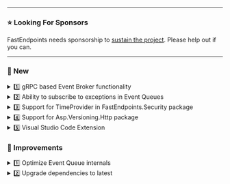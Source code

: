 ﻿
---

### ⭐ Looking For Sponsors
FastEndpoints needs sponsorship to [sustain the project](https://github.com/FastEndpoints/FastEndpoints/issues/449). Please help out if you can.

---

### 📢 New

<details><summary>1️⃣ gRPC based Event Broker functionality</summary>

Please see the documentation [here](https://fast-endpoints.com/docs/remote-procedure-calls#event-broker-mode) for details.

</details>

<details><summary>2️⃣ Ability to subscribe to exceptions in Event Queues</summary>

Please see the documentation [here](https://fast-endpoints.com/docs/remote-procedure-calls#event-queue-error-notifications) for details.

</details>

<details><summary>3️⃣ Support for TimeProvider in FastEndpoints.Security package</summary>

You can now register your own [TimeProvider](https://learn.microsoft.com/en-us/dotnet/api/system.timeprovider) implementation in the IOC container and the `FastEndpoints.Security` package will use that implementation to obtain the current time for token creation. If no `TimeProvider` is registered, the `TimeProvider.System` default implementation is used. There's no need to wait for .NET 8.0 release since the `TimeProvider` abstract class is already in a `netstandard2.0` BCL package on nuget. #458

</details>

<details><summary>4️⃣ Support for Asp.Versioning.Http package</summary>

Please see the documentation [here](https://fast-endpoints.com/docs/api-versioning#asp-versioning-http-package-support-experimental) for details.

</details>

<details><summary>5️⃣ Visual Studio Code Extension</summary>

Thanks to [Davor Rilko](https://github.com/drilko) we now have a [VSCode Extension](https://marketplace.visualstudio.com/items?itemName=drilko.fastendpoints) for quickly scaffolding/expanding code snippets similarly to the [VS Extension](https://marketplace.visualstudio.com/items?itemName=dj-nitehawk.FastEndpoints) which has also been updated to bring the functionality up to par.

</details>

### 🚀 Improvements

<details><summary>1️⃣ Optimize Event Queue internals</summary></details>
<details><summary>2️⃣ Upgrade dependencies to latest</summary></details>

<!-- ### 🪲 Fixes -->

<!-- ### ⚠️ Minor Breaking Changes -->

<!-- <details><summary>1️⃣ some title</summary></details> -->
